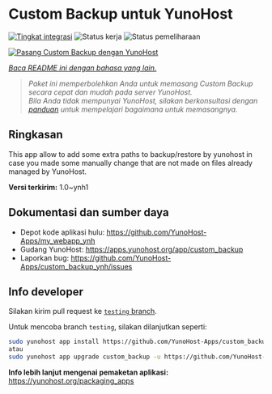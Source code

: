 <!--
N.B.: README ini dibuat secara otomatis oleh <https://github.com/YunoHost/apps/tree/master/tools/readme_generator>
Ini TIDAK boleh diedit dengan tangan.
-->

# Custom Backup untuk YunoHost

[![Tingkat integrasi](https://dash.yunohost.org/integration/custom_backup.svg)](https://ci-apps.yunohost.org/ci/apps/custom_backup/) ![Status kerja](https://ci-apps.yunohost.org/ci/badges/custom_backup.status.svg) ![Status pemeliharaan](https://ci-apps.yunohost.org/ci/badges/custom_backup.maintain.svg)

[![Pasang Custom Backup dengan YunoHost](https://install-app.yunohost.org/install-with-yunohost.svg)](https://install-app.yunohost.org/?app=custom_backup)

*[Baca README ini dengan bahasa yang lain.](./ALL_README.md)*

> *Paket ini memperbolehkan Anda untuk memasang Custom Backup secara cepat dan mudah pada server YunoHost.*  
> *Bila Anda tidak mempunyai YunoHost, silakan berkonsultasi dengan [panduan](https://yunohost.org/install) untuk mempelajari bagaimana untuk memasangnya.*

## Ringkasan

This app allow to add some extra paths to backup/restore by yunohost in case you made some manually change that are not made on files already managed by YunoHost. 


**Versi terkirim:** 1.0~ynh1
## Dokumentasi dan sumber daya

- Depot kode aplikasi hulu: <https://github.com/YunoHost-Apps/my_webapp_ynh>
- Gudang YunoHost: <https://apps.yunohost.org/app/custom_backup>
- Laporkan bug: <https://github.com/YunoHost-Apps/custom_backup_ynh/issues>

## Info developer

Silakan kirim pull request ke [`testing` branch](https://github.com/YunoHost-Apps/custom_backup_ynh/tree/testing).

Untuk mencoba branch `testing`, silakan dilanjutkan seperti:

```bash
sudo yunohost app install https://github.com/YunoHost-Apps/custom_backup_ynh/tree/testing --debug
atau
sudo yunohost app upgrade custom_backup -u https://github.com/YunoHost-Apps/custom_backup_ynh/tree/testing --debug
```

**Info lebih lanjut mengenai pemaketan aplikasi:** <https://yunohost.org/packaging_apps>
